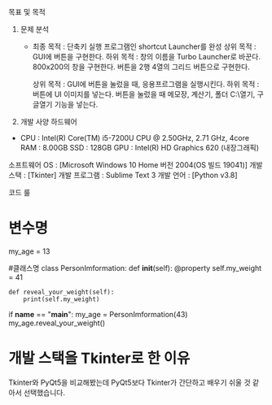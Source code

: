목표 및 목적

1. 문제 분석
   
   * 최종 목적 :  단축키 실행 프로그램인 shortcut Launcher를 완성
        상위 목적 : GUI에 버튼을 구현한다.
            하위 목적 : 창의 이름을 Turbo Launcher로 바꾼다.
                        800x200의 창을 구현한다.
                        버튼을 2행 4열의 그리드 버튼으로 구현한다.

        상위 목적 : GUI에 버튼을 눌렀을 때, 응용프르그램을 실행시킨다.
            하위 목적 : 버튼에 UI 이미지를 넣는다.
                        버튼을 눌렀을 때 메모장, 계산기, 폴더 C:\열기, 구글열기 기능을 넣는다.


2. 개발 사양
하드웨어
* CPU : Intel(R) Core(TM) i5-7200U CPU @ 2.50GHz, 2.71 GHz, 4core
  RAM : 8.00GB
  SSD : 128GB
  GPU : Intel(R) HD Graphics 620 (내장그래픽)

소프트웨어
OS : [Microsoft Windows 10 Home 버전 2004(OS 빌드 19041)]
개발 스택 : [Tkinter]
개발 프로그램 : Sublime Text 3
개발 언어 : [Python v3.8]

코드 룰

# 변수명
my_age = 13


#클래스명
class PersonImformation:
    def __init__(self):
        @property
        self.my_weight = 41
        
    def reveal_your_weight(self):
        print(self.my_weight)


if __name__ == "__main__":
    my_age = PersonImformation(43)
    my_age.reveal_your_weight()


# 개발 스택을 Tkinter로 한 이유
Tkinter와 PyQt5을 비교해봤는데
PyQt5보다 Tkinter가 간단하고 배우기 쉬울 것 같아서 선택했습니다.